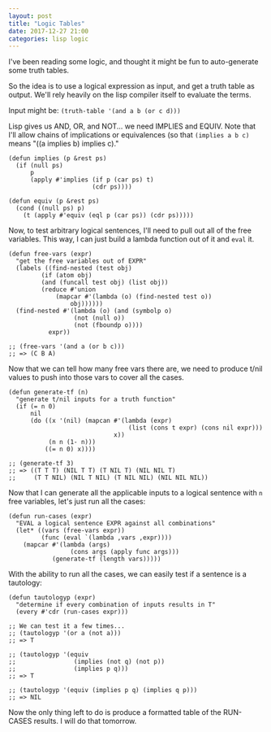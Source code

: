 ```yaml
---
layout: post
title: "Logic Tables"
date: 2017-12-27 21:00
categories: lisp logic
---
```

I've been reading some logic, and thought it might be
fun to auto-generate some truth tables.

So the idea is to use a logical expression as input, and get a
truth table as output.  We'll rely heavily on the lisp compiler
itself to evaluate the terms.

Input might be: `(truth-table '(and a b (or c d)))`

Lisp gives us AND, OR, and NOT... we need IMPLIES and EQUIV. Note that
I'll allow chains of implications or equivalences (so that `(implies a b c)`
means "((a implies b) implies c)."

```common-lisp
(defun implies (p &rest ps)
  (if (null ps)
      p
      (apply #'implies (if p (car ps) t)
                       (cdr ps))))

(defun equiv (p &rest ps)
  (cond ((null ps) p)
    (t (apply #'equiv (eql p (car ps)) (cdr ps)))))
```

Now, to test arbitrary logical sentences, I'll need to pull out all of
the free variables.  This way, I can just build a lambda function out
of it and `eval` it.

```common-lisp
(defun free-vars (expr)
  "get the free variables out of EXPR"
  (labels ((find-nested (test obj)
         (if (atom obj)
         (and (funcall test obj) (list obj))
         (reduce #'union
             (mapcar #'(lambda (o) (find-nested test o))
                 obj))))))
  (find-nested #'(lambda (o) (and (symbolp o)
                  (not (null o))
                  (not (fboundp o))))
           expr))

;; (free-vars '(and a (or b c)))
;; => (C B A)
```

Now that we can tell how many free vars there are, we need
to produce t/nil values to push into those vars to cover all
the cases.

```common-lisp
(defun generate-tf (n)
  "generate t/nil inputs for a truth function"
  (if (= n 0)
      nil
      (do ((x '(nil) (mapcan #'(lambda (expr)
                                 (list (cons t expr) (cons nil expr)))
                             x))
           (n n (1- n)))
          ((= n 0) x))))

;; (generate-tf 3)
;; => ((T T T) (NIL T T) (T NIL T) (NIL NIL T)
;;     (T T NIL) (NIL T NIL) (T NIL NIL) (NIL NIL NIL))
```

Now that I can generate all the applicable inputs to a logical
sentence with `n` free variables, let's just run all the cases:

```common-lisp
(defun run-cases (expr)
  "EVAL a logical sentence EXPR against all combinations"
  (let* ((vars (free-vars expr))
         (func (eval `(lambda ,vars ,expr))))
    (mapcar #'(lambda (args)
                 (cons args (apply func args)))
            (generate-tf (length vars)))))
```

With the ability to run all the cases, we can easily test
if a sentence is a tautology:

```common-lisp
(defun tautologyp (expr)
  "determine if every combination of inputs results in T"
  (every #'cdr (run-cases expr)))

;; We can test it a few times...
;; (tautologyp '(or a (not a)))
;; => T

;; (tautologyp '(equiv
;;                (implies (not q) (not p))
;;                (implies p q)))
;; => T

;; (tautologyp '(equiv (implies p q) (implies q p)))
;; => NIL
```

Now the only thing left to do is produce a formatted table of the
RUN-CASES results.  I will do that tomorrow.

